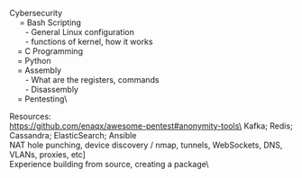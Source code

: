 Cybersecurity\
&emsp; = Bash Scripting\
&emsp;&emsp;- General Linux configuration\
&emsp;&emsp;- functions of kernel, how it works\
&emsp;= C Programming\
&emsp;= Python\
&emsp;= Assembly\
&emsp;&emsp;- What are the registers, commands\
&emsp;&emsp;- Disassembly\
&emsp;= Pentesting\
    

Resources:\
https://github.com/enaqx/awesome-pentest#anonymity-tools\
Kafka; Redis; Cassandra; ElasticSearch; Ansible\
NAT hole punching, device discovery / nmap, tunnels, WebSockets, DNS, VLANs, proxies, etc]\
Experience building from source, creating a package\

